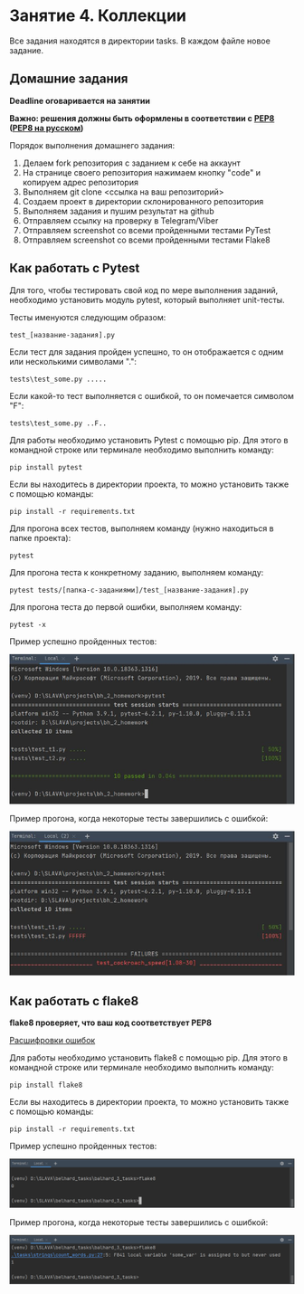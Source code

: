 # Занятие 4. Коллекции

Все задания находятся в директории tasks.
В каждом файле новое задание.

## Домашние задания

**Deadline оговаривается на занятии**

**Важно: решения должны быть оформлены в соответствии с [PEP8](https://www.python.org/dev/peps/pep-0008/) ([PEP8 на русском](https://pep8.ru/doc/pep8/))**

Порядок выполнения домашнего задания:
1. Делаем fork репозитория с заданием к себе на аккаунт
2. На странице своего репозитория нажимаем кнопку "code" и копируем адрес репозитория
3. Выполняем git clone <ссылка на ваш репозиторий>
4. Создаем проект в директории склонированного репозитория
5. Выполняем задания и пушим результат на github
6. Отправляем ссылку на проверку в Telegram/Viber
7. Отправляем screenshot со всеми пройденными тестами PyTest
8. Отправляем screenshot со всеми пройденными тестами Flake8 

## Как работать с Pytest

Для того, чтобы тестировать свой код по мере выполнения заданий, необходимо установить модуль pytest, 
который выполняет unit-тесты.

Тесты именуются следующим образом:

    test_[название-задания].py

Если тест для задания пройден успешно, то он отображается с одним или несколькими символами ".":

    tests\test_some.py .....

Если какой-то тест выполняется с ошибкой, то он помечается символом "F":

    tests\test_some.py ..F..

Для работы необходимо установить Pytest с помощью pip. Для этого в командной строке или терминале необходимо выполнить команду:

    pip install pytest

Если вы находитесь в директории проекта, то можно установить также с помощью команды:

    pip install -r requirements.txt

Для прогона всех тестов, выполняем команду (нужно находиться в папке проекта):

    pytest

Для прогона теста к конкретному заданию, выполняем команду:

    pytest tests/[папка-с-заданиями]/test_[название-задания].py

Для прогона теста до первой ошибки, выполняем команду:

    pytest -x

Пример успешно пройденных тестов:

![Pytest прошел](pictures/pytest-ok.jpg)

Пример прогона, когда некоторые тесты завершились с ошибкой:

![Pytest не прошел](pictures/pytest-fail.jpg)

## Как работать с flake8

**flake8 проверяет, что ваш код соответствует PEP8**

[Расшифровки ошибок](https://www.flake8rules.com/)

Для работы необходимо установить flake8 с помощью pip. Для этого в командной строке или терминале необходимо выполнить команду:

    pip install flake8

Если вы находитесь в директории проекта, то можно установить также с помощью команды:

    pip install -r requirements.txt

Пример успешно пройденных тестов:

![flake8 прошел](pictures/flake8-ok.png)

Пример прогона, когда некоторые тесты завершились с ошибкой:

![flake8 не прошел](pictures/flake8-fail.png)
